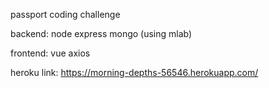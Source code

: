 passport coding challenge

backend:
node
express
mongo (using mlab)

frontend:
  vue
  axios

heroku link: https://morning-depths-56546.herokuapp.com/
